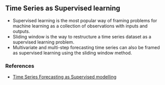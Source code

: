 ## Time Series as Supervised learning

- Supervised learning is the most popular way of framing problems for machine learning as a collection of observations with inputs and outputs.
- Sliding window is the way to restructure a time series dataset as a supervised learning problem.
- Multivariate and multi-step forecasting time series can also be framed as supervised learning using the sliding window method.

### References
- [Time Series Forecasting as Supervised modelling](https://machinelearningmastery.com/time-series-forecasting-supervised-learning/)
